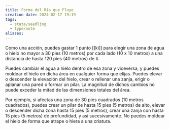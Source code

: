 ```yaml
---
title: Forma del Río que Fluye
creation date: 2024-02-17 19:19
tags:
  - state/seedling
  - type/note
aliases:
---
```

Como una acción, puedes gastar 1 punto [[ki]] para elegir una zona de agua o hielo no mayor a 30 pies (10 metros) por cada lado (10 x 10 metros) a una distancia de hasta 120 pies (40 metros) de ti. 

Puedes cambiar el agua a hielo dentro de esa zona y viceversa, y puedes moldear el hielo en dicha área en cualquier forma que elijas. Puedes elevar o descender la elevación del hielo, crear o rellenar una zanja, erigir o aplanar una pared o formar un pilar. 
La magnitud de dichos cambios no puede exceder la mitad de las dimensiones totales del área. 

Por ejemplo, si afectas una zona de 30 pies cuadrados (10 metros cuadrados), puedes crear un pilar de hasta 15 pies (5 metros) de alto, elevar o descender dicha zona hasta 15 pies (5 metros), crear una zanja con hasta 15 pies (5 metros) de profundidad, y así sucesivamente. No puedes moldear el hielo de forma que atrape o hiera a una criatura.

